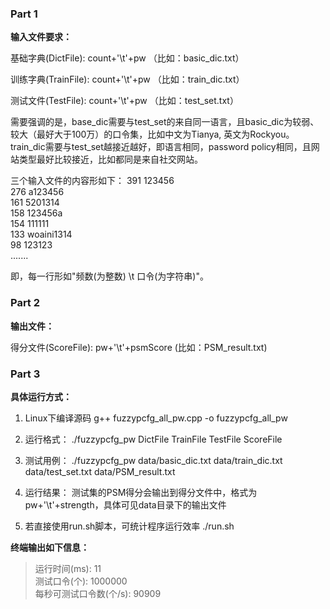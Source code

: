 ### Part 1
**输入文件要求：**

基础字典(DictFile): count+'\t'+pw （比如：basic_dic.txt）

训练字典(TrainFile): count+'\t'+pw （比如：train_dic.txt）

测试文件(TestFile): count+'\t'+pw （比如：test_set.txt）

需要强调的是，base_dic需要与test_set的来自同一语言，且basic_dic为较弱、较大（最好大于100万）的口令集，比如中文为Tianya, 英文为Rockyou。train_dic需要与test_set越接近越好，即语言相同，password policy相同，且网站类型最好比较接近，比如都同是来自社交网站。

三个输入文件的内容形如下：
391	123456 <br>
276	a123456 <br>
161	5201314 <br>
158	123456a <br>
154	111111 <br>
133	woaini1314 <br>
98	123123 <br>
.......

即，每一行形如"频数(为整数) \t 口令(为字符串)"。

### Part 2

**输出文件：**

得分文件(ScoreFile): pw+'\t'+psmScore (比如：PSM_result.txt)

### Part 3

**具体运行方式：**

1. Linux下编译源码 g++ fuzzypcfg_all_pw.cpp -o fuzzypcfg_all_pw

2. 运行格式：
./fuzzypcfg_pw DictFile TrainFile TestFile ScoreFile

3. 测试用例：
./fuzzypcfg_pw data/basic_dic.txt data/train_dic.txt data/test_set.txt data/PSM_result.txt

4. 运行结果：
测试集的PSM得分会输出到得分文件中，格式为 pw+'\t'+strength，具体可见data目录下的输出文件

5. 若直接使用run.sh脚本，可统计程序运行效率
./run.sh

**终端输出如下信息：**

> 运行时间(ms): 11 <br> 测试口令(个): 1000000 <br>
每秒可测试口令数(个/s): 90909
